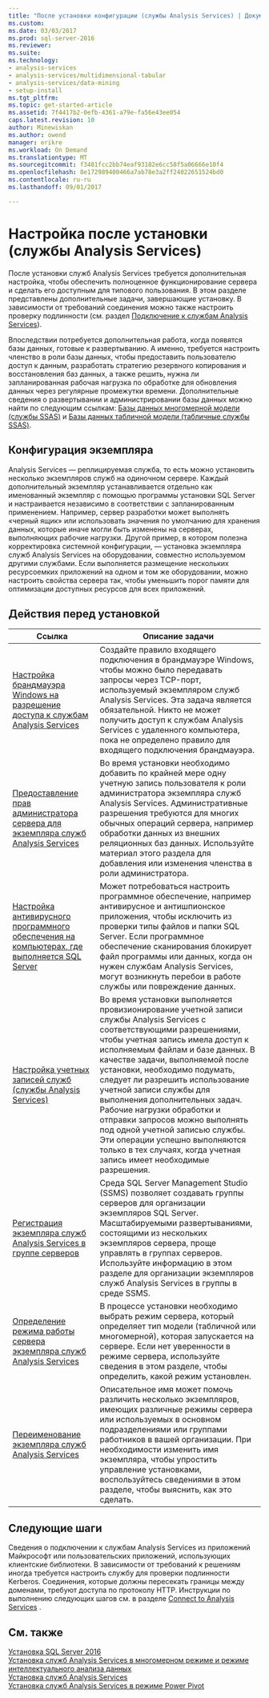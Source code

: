 ```yaml
---
title: "После установки конфигурации (службы Analysis Services) | Документы Microsoft"
ms.custom: 
ms.date: 03/03/2017
ms.prod: sql-server-2016
ms.reviewer: 
ms.suite: 
ms.technology:
- analysis-services
- analysis-services/multidimensional-tabular
- analysis-services/data-mining
- setup-install
ms.tgt_pltfrm: 
ms.topic: get-started-article
ms.assetid: 7f4417b2-0efb-4361-a79e-fa56e43ee054
caps.latest.revision: 10
author: Minewiskan
ms.author: owend
manager: erikre
ms.workload: On Demand
ms.translationtype: MT
ms.sourcegitcommit: f3481fcc2bb74eaf93182e6cc58f5a06666e10f4
ms.openlocfilehash: 8e172989400466a7ab78e3a2ff24022651524bd0
ms.contentlocale: ru-ru
ms.lasthandoff: 09/01/2017

---
```

# <a name="post-install-configuration-analysis-services"></a>Настройка после установки (службы Analysis Services)
  После установки служб Analysis Services требуется дополнительная настройка, чтобы обеспечить полноценное функционирование сервера и сделать его доступным для типового пользования. В этом разделе представлены дополнительные задачи, завершающие установку. В зависимости от требований соединения можно также настроить проверку подлинности (см. раздел [Подключение к службам Analysis Services](../../analysis-services/instances/connect-to-analysis-services.md)).  
  
 Впоследствии потребуется дополнительная работа, когда появятся базы данных, готовые к развертыванию. А именно, требуется настроить членство в роли базы данных, чтобы предоставить пользователю доступ к данным, разработать стратегию резервного копирования и восстановления баз данных, а также решить, нужна ли запланированная рабочая нагрузка по обработке для обновления данных через регулярные промежутки времени. Дополнительные сведения о развертывании и администрировании базы данных можно найти по следующим ссылкам: [Базы данных многомерной модели (службы SSAS)](../../analysis-services/multidimensional-models/multidimensional-model-databases-ssas.md) и [Базы данных табличной модели (табличные службы SSAS)](../../analysis-services/tabular-models/tabular-model-databases-ssas-tabular.md).  
  
## <a name="instance-configuration"></a>Конфигурация экземпляра  
 Analysis Services — реплицируемая служба, то есть можно установить несколько экземпляров служб на одиночном сервере. Каждый дополнительный экземпляр устанавливается отдельно как именованный экземпляр с помощью программы установки SQL Server и настраивается независимо в соответствии с запланированным применением. Например, сервер разработки может выполнять «черный ящик» или использовать значения по умолчанию для хранения данных, которые иначе могли быть изменены на серверах, выполняющих рабочие нагрузки. Другой пример, в котором полезна корректировка системной конфигурации, — установка экземпляра служб Analysis Services на оборудовании, совместно используемом другими службами. Если выполняется размещение нескольких ресурсоемких приложений на одном и том же оборудовании, можно настроить свойства сервера так, чтобы уменьшить порог памяти для оптимизации доступных ресурсов для всех приложений.  
  
## <a name="post-installation-tasks"></a>Действия перед установкой  
  
|Ссылка|Описание задачи|  
|----------|----------------------|  
|[Настройка брандмауэра Windows на разрешение доступа к службам Analysis Services](../../analysis-services/instances/configure-the-windows-firewall-to-allow-analysis-services-access.md)|Создайте правило входящего подключения в брандмауэре Windows, чтобы можно было передавать запросы через TCP-порт, используемый экземпляром служб Analysis Services. Эта задача является обязательной. Никто не может получить доступ к службам Analysis Services с удаленного компьютера, пока не определено правило для входящего подключения брандмауэра.|  
|[Предоставление прав администратора сервера для экземпляра служб Analysis Services](../../analysis-services/instances/grant-server-admin-rights-to-an-analysis-services-instance.md)|Во время установки необходимо добавить по крайней мере одну учетную запись пользователя к роли администратора экземпляра служб Analysis Services. Административные разрешения требуются для многих обычных операций сервера, например обработки данных из внешних реляционных баз данных. Используйте материал этого раздела для добавления или изменения членства в роли администратора.|
|[Настройка антивирусного программного обеспечения на компьютерах, где выполняется SQL Server](https://support.microsoft.com/kb/309422) |Может потребоваться настроить программное обеспечение, например антивирусное и антишпионское приложения, чтобы исключить из проверки типы файлов и папки SQL Server. Если программное обеспечение сканирования блокирует файл программы или данных, когда он нужен службам Analysis Services, могут возникнуть перебои в работе службы или повреждение данных. |
|[Настройка учетных записей служб (службы Analysis Services)](../../analysis-services/instances/configure-service-accounts-analysis-services.md)|Во время установки выполняется провизионирование учетной записи службы Analysis Services с соответствующими разрешениями, чтобы учетная запись имела доступ к исполняемым файлам и базе данных. В качестве задачи, выполняемой после установки, необходимо подумать, следует ли разрешить использование учетной записи службы для выполнения дополнительных задач. Рабочие нагрузки обработки и отправки запросов можно выполнять под одной учетной записью службы. Эти операции успешно выполняются только в тех случаях, когда учетная запись имеет необходимые разрешения.|  
|[Регистрация экземпляра служб Analysis Services в группе серверов](../../analysis-services/instances/register-an-analysis-services-instance-in-a-server-group.md)|Среда SQL Server Management Studio (SSMS) позволяет создавать группы серверов для организации экземпляров SQL Server. Масштабируемыми развертываниями, состоящими из нескольких экземпляров сервера, проще управлять в группах серверов. Используйте информацию в этом разделе для организации экземпляров служб Analysis Services в группы в среде SSMS.|  
|[Определение режима работы сервера экземпляра служб Analysis Services](../../analysis-services/instances/determine-the-server-mode-of-an-analysis-services-instance.md)|В процессе установки необходимо выбрать режим сервера, который определяет тип модели (табличной или многомерной), которая запускается на сервере. Если нет уверенности в режиме сервера, используйте сведения в этом разделе, чтобы определить, какой режим установлен.|  
|[Переименование экземпляра служб Analysis Services](../../analysis-services/instances/rename-an-analysis-services-instance.md)|Описательное имя может помочь различить несколько экземпляров, имеющих различные режимы сервера или используемых в основном подразделениями или группами работников в вашей организации. При необходимости изменить имя экземпляра, чтобы упростить управление установками, воспользуйтесь сведениями в этом разделе, чтобы выяснить, как это сделать.|  
  
## <a name="next-steps"></a>Следующие шаги  
 Сведения о подключении к службам Analysis Services из приложений Майкрософт или пользовательских приложений, использующих клиентские библиотеки. В зависимости от требований к решениям иногда требуется настроить службу для проверки подлинности Kerberos. Соединения, которые должны пересекать границы между доменами, требуют доступа по протоколу HTTP. Инструкции по выполнению следующих шагов см. в разделе [Connect to Analysis Services](../../analysis-services/instances/connect-to-analysis-services.md) .  
  
## <a name="see-also"></a>См. также  
 [Установка SQL Server 2016](../../database-engine/install-windows/installation-for-sql-server-2016.md)   
 [Установка служб Analysis Services в многомерном режиме и режиме интеллектуального анализа данных](http://msdn.microsoft.com/library/8a1f33e8-2bd6-4fb8-bd46-c86f2a067f60)   
 [Установка служб Analysis Services](../../analysis-services/instances/install-windows/install-analysis-services.md)   
 [Установка служб Analysis Services в режиме Power Pivot](../../analysis-services/instances/install-windows/install-analysis-services-in-power-pivot-mode.md)  
  
  

